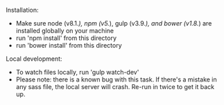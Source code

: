 Installation:
  - Make sure node (v8.1.*), npm (v5.*), gulp (v3.9.*), and bower (v1.8.*) are installed globally on your machine
  - run 'npm install' from this directory
  - run 'bower install' from this directory

Local development:
  - To watch files locally, run 'gulp watch-dev'
  - Please note: there is a known bug with this task. If there's a mistake in any sass file, the local server will crash. Re-run in twice to get it back up.
